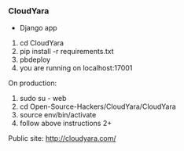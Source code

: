 ### CloudYara
* Django app

1. cd CloudYara
1. pip install -r requirements.txt
1. pbdeploy
1. you are running on localhost:17001

On production:
1. sudo su - web
1. cd Open-Source-Hackers/CloudYara/CloudYara
1. source env/bin/activate
1. follow above instructions 2+


Public site:
http://cloudyara.com/
